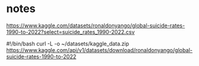 # notes

https://www.kaggle.com/datasets/ronaldonyango/global-suicide-rates-1990-to-2022?select=suicide_rates_1990-2022.csv


#!/bin/bash
curl -L -o ~/datasets/kaggle_data.zip\
  https://www.kaggle.com/api/v1/datasets/download/ronaldonyango/global-suicide-rates-1990-to-2022
